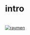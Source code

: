 # intro

# 
[![raymen](http://data.newdaily.co.kr/data/photos/20170625/art_1498198696.jpg)](https://www.youtube.com/watch?v=rBRCMkqBA90)
